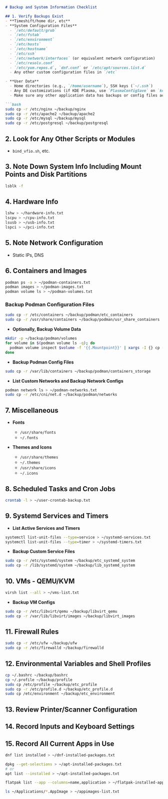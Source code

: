 ```markdown
# Backup and System Information Checklist

## 1. Verify Backups Exist
- **Timeshift/home dir, etc**
- **System Configuration Files**
  - `/etc/default/grub`
  - `/etc/fstab`
  - `/etc/environment`
  - `/etc/hosts`
  - `/etc/hostname`
  - `/etc/ssh`
  - `/etc/network/interfaces` (or equivalent network configuration)
  - `/etc/resolv.conf`
  - `/etc/yum.repos.d`, `dnf.conf` or `/etc/apt/sources.list.d`
  - Any other custom configuration files in `/etc`

- **User Data**
  - Home directories (e.g., `/home/username`), SSH keys (`~/.ssh`)
  - Any DE customizations (if KDE Plasma, use `PlasmaConfigSave` on `konsave`)
  - Make sure any other application data has backups or config files accounted for (Plex, DB dumps e.g., MySQL, PostgreSQL)

```bash
sudo cp -r /etc/nginx ~/backup/nginx
sudo cp -r /etc/apache2 ~/backup/apache2
sudo cp -r /etc/mysql ~/backup/mysql
sudo cp -r /etc/postgresql ~/backup/postgresql
```

## 2. Look for Any Other Scripts or Modules
- `bind_vfio.sh`, etc.

## 3. Note Down System Info Including Mount Points and Disk Partitions
```bash
lsblk -f
```

## 4. Hardware Info
```bash
lshw > ~/hardware-info.txt
lscpu > ~/cpu-info.txt
lsusb > ~/usb-info.txt
lspci > ~/pci-info.txt
```

## 5. Note Network Configuration
- Static IPs, DNS

## 6. Containers and Images
```bash
podman ps -a > ~/podman-containers.txt
podman images > ~/podman-images.txt
podman volume ls > ~/podman-volumes.txt
```

### Backup Podman Configuration Files
```bash
sudo cp -r /etc/containers ~/backup/podman/etc_containers
sudo cp -r /usr/share/containers ~/backup/podman/usr_share_containers
```

- **Optionally, Backup Volume Data**
```bash
mkdir -p ~/backup/podman/volumes
for volume in $(podman volume ls -q); do
  podman volume inspect $volume -f '{{.Mountpoint}}' | xargs -I {} cp -r {} ~/backup/podman/volumes/$volume
done
```

- **Backup Podman Config Files**
```bash
sudo cp -r /var/lib/containers ~/backup/podman/containers_storage
```

- **List Custom Networks and Backup Network Configs**
```bash
podman network ls > ~/podman-networks.txt
sudo cp -r /etc/cni/net.d ~/backup/podman/networks
```

## 7. Miscellaneous
- **Fonts**
  - `/usr/share/fonts`
  - `~/.fonts`

- **Themes and Icons**
  - `/usr/share/themes`
  - `~/.themes`
  - `/usr/share/icons`
  - `~/.icons`

## 8. Scheduled Tasks and Cron Jobs
```bash
crontab -l > ~/user-crontab-backup.txt
```

## 9. Systemd Services and Timers
- **List Active Services and Timers**
```bash
systemctl list-unit-files --type=service > ~/systemd-services.txt
systemctl list-unit-files --type=timer > ~/systemd-timers.txt
```

- **Backup Custom Service Files**
```bash
sudo cp -r /etc/systemd/system ~/backup/etc_systemd_system
sudo cp -r /lib/systemd/system ~/backup/lib_systemd_system
```

## 10. VMs - QEMU/KVM
```bash
virsh list --all > ~/vms-list.txt
```

- **Backup VM Configs**
```bash
sudo cp -r /etc/libvirt/qemu ~/backup/libvirt_qemu
sudo cp -r /var/lib/libvirt/images ~/backup/libvirt_images
```

## 11. Firewall Rules
```bash
sudo cp -r /etc/ufw ~/backup/ufw
sudo cp -r /etc/firewalld ~/backup/firewalld
```

## 12. Environmental Variables and Shell Profiles
```bash
cp ~/.bashrc ~/backup/bashrc
cp ~/.profile ~/backup/profile
sudo cp /etc/profile ~/backup/etc_profile
sudo cp -r /etc/profile.d ~/backup/etc_profile.d
sudo cp /etc/environment ~/backup/etc_environment
```

## 13. Review Printer/Scanner Configuration

## 14. Record Inputs and Keyboard Settings

## 15. Record All Current Apps in Use
```bash
dnf list installed > ~/dnf-installed-packages.txt

dpkg --get-selections > ~/apt-installed-packages.txt
# or
apt list --installed > ~/apt-installed-packages.txt

flatpak list --app --columns=name,application > ~/flatpak-installed-apps.txt

ls ~/Applications/*.AppImage > ~/appimages-list.txt
```